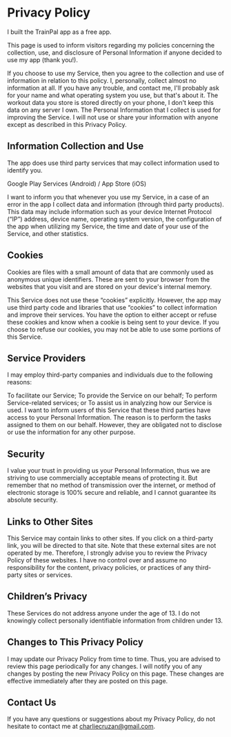 # Privacy Policy
I built the TrainPal app as a free app.

This page is used to inform visitors regarding my policies concerning the collection, use, and disclosure of Personal Information if anyone decided to use my app (thank you!).

If you choose to use my Service, then you agree to the collection and use of information in relation to this policy. I, personally, collect almost no information at all. If you have any trouble, and contact me, I'll probably ask for your name and what operating system you use, but that's about it. The workout data you store is stored directly on your phone, I don't keep this data on any server I own. The Personal Information that I collect is used for improving the Service. I will not use or share your information with anyone except as described in this Privacy Policy.

## Information Collection and Use

The app does use third party services that may collect information used to identify you.

Google Play Services (Android) / 
App Store (iOS)

I want to inform you that whenever you use my Service, in a case of an error in the app I collect data and information (through third party products). This data may include information such as your device Internet Protocol (“IP”) address, device name, operating system version, the configuration of the app when utilizing my Service, the time and date of your use of the Service, and other statistics.

## Cookies

Cookies are files with a small amount of data that are commonly used as anonymous unique identifiers. These are sent to your browser from the websites that you visit and are stored on your device's internal memory.

This Service does not use these “cookies” explicitly. However, the app may use third party code and libraries that use “cookies” to collect information and improve their services. You have the option to either accept or refuse these cookies and know when a cookie is being sent to your device. If you choose to refuse our cookies, you may not be able to use some portions of this Service.

## Service Providers

I may employ third-party companies and individuals due to the following reasons:

To facilitate our Service;
To provide the Service on our behalf;
To perform Service-related services; or
To assist us in analyzing how our Service is used.
I want to inform users of this Service that these third parties have access to your Personal Information. The reason is to perform the tasks assigned to them on our behalf. However, they are obligated not to disclose or use the information for any other purpose.

## Security

I value your trust in providing us your Personal Information, thus we are striving to use commercially acceptable means of protecting it. But remember that no method of transmission over the internet, or method of electronic storage is 100% secure and reliable, and I cannot guarantee its absolute security.

## Links to Other Sites

This Service may contain links to other sites. If you click on a third-party link, you will be directed to that site. Note that these external sites are not operated by me. Therefore, I strongly advise you to review the Privacy Policy of these websites. I have no control over and assume no responsibility for the content, privacy policies, or practices of any third-party sites or services.

## Children’s Privacy

These Services do not address anyone under the age of 13. I do not knowingly collect personally identifiable information from children under 13.

## Changes to This Privacy Policy

I may update our Privacy Policy from time to time. Thus, you are advised to review this page periodically for any changes. I will notify you of any changes by posting the new Privacy Policy on this page. These changes are effective immediately after they are posted on this page.

## Contact Us

If you have any questions or suggestions about my Privacy Policy, do not hesitate to contact me at charliecruzan@gmail.com.
